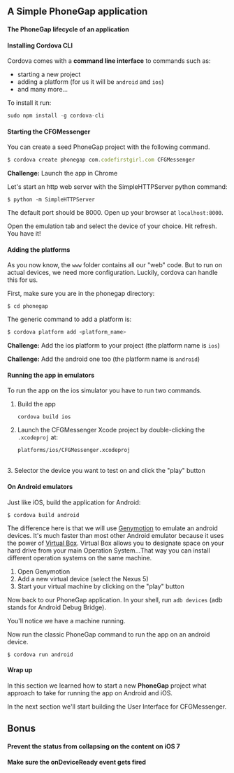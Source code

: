## A Simple PhoneGap application

#### The PhoneGap lifecycle of an application


#### Installing Cordova CLI

Cordova comes with a **command line interface** to commands such as:

- starting a new project
- adding a platform (for us it will be ```android``` and ```ios```)
- and many more...

To install it run:

```js
sudo npm install -g cordova-cli
```

#### Starting the CFGMessenger

You can create a seed PhoneGap project with the following command.

```js
$ cordova create phonegap com.codefirstgirl.com CFGMessenger
```

**Challenge:** Launch the app in Chrome

Let's start an http web server with the SimpleHTTPServer python command:

```
$ python -m SimpleHTTPServer
```

The default port should be 8000. Open up your browser at ```localhost:8000```.

Open the emulation tab and select the device of your choice.
Hit refresh. You have it!

#### Adding the platforms

As you now know, the ```www``` folder contains all our "web" code. But to run on actual devices, we need more configuration. Luckily, cordova can handle this for us.

First, make sure you are in the phonegap directory:

```
$ cd phonegap
```

The generic command to add a platform is:

```js
$ cordova platform add <platform_name>
```

**Challenge:** Add the ios platform to your project (the platform name is ```ios```)

**Challenge:** Add the android one too (the platform name is ```android```)

#### Running the app in emulators

To run the app on the ios simulator you have to run two commands.

1. Build the app

	```cordova build ios```

2. Launch the CFGMessenger Xcode project by double-clicking the ```.xcodeproj``` at:

	```platforms/ios/CFGMessenger.xcodeproj```
<br />
3. Selector the device you want to test on and click the "play" button

#### On Android emulators

Just like iOS, build the application for Android:

```
$ cordova build android
```

The difference here is that we will use [Genymotion](http://genymotion.com) to emulate an android devices.
It's much faster than most other Android emulator because it uses the power of [Virtual Box](https://www.virtualbox.org/).
Virtual Box allows you to designate space on your hard drive from your main Operation System...That way you can install different
operation systems on the same machine.

1. Open Genymotion
2. Add a new virtual device (select the Nexus 5)
3. Start your virtual machine by clicking on the "play" button

Now back to our PhoneGap application. In your shell, run ```adb devices``` (adb stands for Android Debug Bridge).

You'll notice we have a machine running.

Now run the classic PhoneGap command to run the app on an android device.

```
$ cordova run android
```

#### Wrap up

In this section we learned how to start a new **PhoneGap** project what approach to take for running the app on Android and iOS.

In the next section we'll start building the User Interface for CFGMessenger.

## Bonus

#### Prevent the status from collapsing on the content on iOS 7

#### Make sure the onDeviceReady event gets fired
